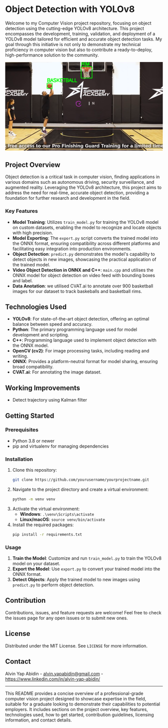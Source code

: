 # Object Detection with YOLOv8

Welcome to my Computer Vision project repository, focusing on object detection using the cutting-edge YOLOv8 architecture. This project encompasses the development, training, validation, and deployment of a YOLOv8 model tailored for efficient and accurate object detection tasks. My goal through this initiative is not only to demonstrate my technical proficiency in computer vision but also to contribute a ready-to-deploy, high-performance solution to the community.

![YOLOv8 image](/image.png)


## Project Overview

Object detection is a critical task in computer vision, finding applications in various domains such as autonomous driving, security surveillance, and augmented reality. Leveraging the YOLOv8 architecture, this project aims to address the need for real-time, accurate object detection, providing a foundation for further research and development in the field.

### Key Features

- **Model Training**: Utilizes `train_model.py` for training the YOLOv8 model on custom datasets, enabling the model to recognize and locate objects with high precision.
- **Model Exporting**: The `export.py` script converts the trained model into the ONNX format, ensuring compatibility across different platforms and facilitating easy integration into production environments.
- **Object Detection**: `predict.py` demonstrates the model's capability to detect objects in new images, showcasing the practical application of the trained model.
- **Video Object Detection in ONNX and C++**:   `main.cpp` and utilises the ONNX model for object detection on video feed with bounding boxes and label.
- **Data Anotation**: we utilised CVAT.ai to annotate over 900 basketball images for our dataset to track baskeballs and basketball rims.

## Technologies Used

- **YOLOv8**: For state-of-the-art object detection, offering an optimal balance between speed and accuracy.
- **Python**: The primary programming language used for model development and scripting.
- **C++**: Programming language used to implement object detection with the ONNX model.
- **OpenCV (cv2)**: For image processing tasks, including reading and writing.
- **ONNX**: Provides a platform-neutral format for model sharing, ensuring broad compatibility.
- **CVAT.ai**: For annotating the image dataset.

## Working Improvements
- Detect trajectory using Kalman filter

## Getting Started

### Prerequisites

- Python 3.8 or newer
- pip and virtualenv for managing dependencies

### Installation

1. Clone this repository:
   ```sh
   git clone https://github.com/yourusername/yourprojectname.git
   ```
2. Navigate to the project directory and create a virtual environment:
   ```sh
   python -m venv venv
   ```
3. Activate the virtual environment:
   - **Windows**: `.\venv\Scripts\activate`
   - **Linux/macOS**: `source venv/bin/activate`
4. Install the required packages:
   ```sh
   pip install -r requirements.txt
   ```

### Usage

1. **Train the Model**: Customize and run `train_model.py` to train the YOLOv8 model on your dataset.
2. **Export the Model**: Use `export.py` to convert your trained model into the ONNX format.
3. **Detect Objects**: Apply the trained model to new images using `predict.py` to perform object detection.

## Contribution

Contributions, issues, and feature requests are welcome! Feel free to check the issues page for any open issues or to submit new ones.

## License

Distributed under the MIT License. See `LICENSE` for more information.

## Contact

Alvin Yap Abidin - alvin.yapabidin@gmail.com - https://www.linkedin.com/in/alvin-yap-abidin/


---

This README provides a concise overview of a professional-grade computer vision project designed to showcase expertise in the field, suitable for a graduate looking to demonstrate their capabilities to potential employers. It includes sections on the project overview, key features, technologies used, how to get started, contribution guidelines, licensing information, and contact details.
